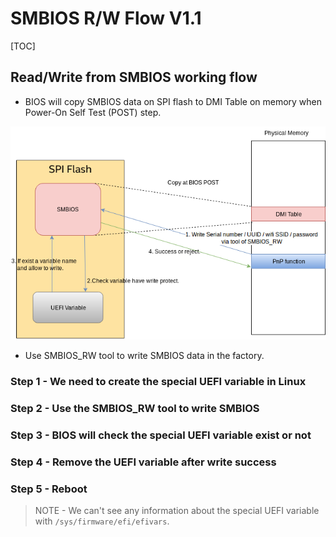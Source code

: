 # SMBIOS R/W Flow V1.1

[TOC]

## Read/Write from SMBIOS working flow

- BIOS will copy SMBIOS data on SPI flash to DMI Table on memory when Power-On Self Test (POST) step.

![Alt text||600x350](images/UntitledDiagram.png)

- Use SMBIOS_RW tool to write SMBIOS data in the factory.

### Step 1 - We need to create the special UEFI variable in Linux

### Step 2 - Use the SMBIOS_RW tool to write SMBIOS

### Step 3 - BIOS will check the special UEFI variable exist or not

### Step 4 - Remove the UEFI variable after write success

### Step 5 - Reboot
>
> NOTE - We can't see any information about the special UEFI variable with `/sys/firmware/efi/efivars`.
